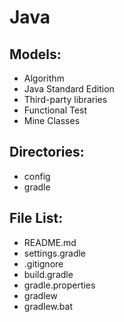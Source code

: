 # Java

## Models:
- Algorithm
- Java Standard Edition
- Third-party libraries
- Functional Test
- Mine Classes


## Directories:
- config
- gradle

## File List:
- README.md
- settings.gradle
- .gitignore
- build.gradle
- gradle.properties
- gradlew
- gradlew.bat
